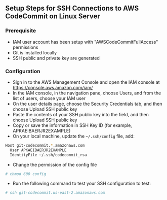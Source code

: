 ## Setup Steps for SSH Connections to AWS CodeCommit on Linux Server

### Prerequisite
* IAM user account has been setup with "AWSCodeCommitFullAccess" permissions
* Git is installed locally
* SSH public and private key are generated

### Configuration
* Sign in to the AWS Management Console and open the IAM console at https://console.aws.amazon.com/iam/
* In the IAM console, in the navigation pane, choose Users, and from the list of users, choose your IAM user
* On the user details page, choose the Security Credentials tab, and then choose Upload SSH public key
* Paste the contents of your SSH public key into the field, and then choose Upload SSH public key
* Copy or save the information in SSH Key ID (for example, APKAEIBAERJR2EXAMPLE)
* On your local machine, update the `~/.ssh/config` file, add:
```bash
Host git-codecommit.*.amazonaws.com
  User APKAEIBAERJR2EXAMPLE
  IdentityFile ~/.ssh/codecommit_rsa
```
* Change the permission of the config file
```bash
# chmod 600 config
```
* Run the following command to test your SSH configuration to test:
```bash
# ssh git-codecommit.us-east-2.amazonaws.com
```